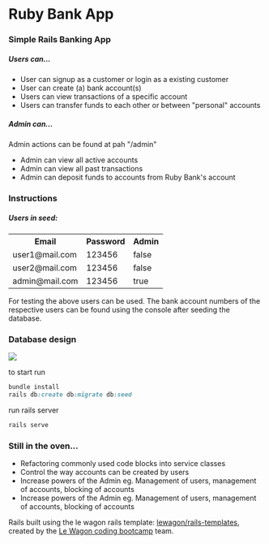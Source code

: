 <h1>Ruby Bank App</h1>

<h3> Simple Rails Banking App </h3>

<h5>Users can...</h5>
<ul>
  <li>User can signup as a customer or login as a existing customer</li>
  <li>User can create (a) bank account(s)</li>
  <li>Users can view transactions of a specific account</li>
  <li>Users can transfer funds to each other or between "personal" accounts</li>
</ul>

<h5>Admin can...</h5>
<p>Admin actions can be found at pah "/admin"</p>
<ul>
  <li>Admin can view all active accounts</li>
  <li>Admin can view all past transactions</li>
  <li>Admin can deposit funds to accounts from Ruby Bank's account</li>
</ul>


<h3> Instructions </h3>
<h5>Users in seed:</h5>
<table>
  <tr> 
    <th>Email</th>
    <th>Password</th>
    <th>Admin</th>
  </tr>
  <tr>
    <td>user1@mail.com</td>
    <td>123456</td>
    <td>false</td>
  </tr>
  <tr>
    <td>user2@mail.com</td>
    <td>123456</td>
    <td>false</td>
  </tr>
  <tr>
    <td>admin@mail.com</td>
    <td>123456</td>
    <td>true</td>
  </tr>
</table>

<p> For testing the above users can be used. The bank account numbers of the respective users can be found using the console after seeding the database.</p>

<h3>Database design</h3>
<img src="https://user-images.githubusercontent.com/64923657/147818963-e044b66d-fae6-496a-8287-41d6f0b1ee2b.png">

<p> to start run</p>

```ruby
bundle install
rails db:create db:migrate db:seed
```

<p> run rails server</p>

```ruby
rails serve
```

<h3> Still in the oven... </h3>
<ul>
  <li>Refactoring commonly used code blocks into service classes</li>
  <li>Control the way accounts can be created by users</li>
  <li>Increase powers of the Admin eg. Management of users, management of accounts, blocking of accounts</li>
  <li>Increase powers of the Admin eg. Management of users, management of accounts, blocking of accounts</li>
</ul>

Rails built using the le wagon rails template: [lewagon/rails-templates](https://github.com/lewagon/rails-templates), created by the [Le Wagon coding bootcamp](https://www.lewagon.com) team.
